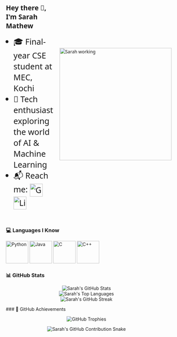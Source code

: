 <div style="display: flex; align-items: center; gap: 20px; font-family: 'Segoe UI', Tahoma, Geneva, Verdana, sans-serif;">
  <div>
    <h2>Hey there 👋, I'm Sarah Mathew</h2>
    <ul>
      <li style="font-size: 1.8em;">🎓 Final-year CSE student at MEC, Kochi</li>
      <li style="font-size: 1.8em;">🤖 Tech enthusiast exploring the world of AI & Machine Learning</li>
      <li style="font-size: 1.8em;">
        📬 Reach me:
        <a href="mailto:sarahchintu2003@gmail.com">
          <img src="https://upload.wikimedia.org/wikipedia/commons/4/4e/Gmail_Icon.png" width="40" align="absmiddle" alt="Gmail">
        </a>
        <a href="https://www.linkedin.com/in/sarah-mathew7/">
          <img src="https://cdn.jsdelivr.net/gh/devicons/devicon/icons/linkedin/linkedin-original.svg" width="40" align="absmiddle" alt="LinkedIn">
        </a>
      </li>
    </ul>
  </div>
  <div>
    <img src="zerah.gif" alt="Sarah working" width="350">
  </div>
</div>
<br>

### 💻 Languages I Know

<p>
  <img src="https://cdn.jsdelivr.net/gh/devicons/devicon/icons/python/python-original.svg" width="70" alt="Python"/>
  <img src="https://cdn.jsdelivr.net/gh/devicons/devicon/icons/java/java-original.svg" width="70" alt="Java"/>
  <img src="https://cdn.jsdelivr.net/gh/devicons/devicon/icons/c/c-original.svg" width="70" alt="C"/>
  <img src="https://cdn.jsdelivr.net/gh/devicons/devicon/icons/cplusplus/cplusplus-original.svg" width="70" alt="C++"/>
</p>

### 📊 GitHub Stats

<p align="center">
  <img src="https://github-readme-stats.vercel.app/api?username=zerah7&show_icons=true&theme=radical&include_all_commits=true&count_private=true" alt="Sarah's GitHub Stats" />
  <br>
  <img src="https://github-readme-stats.vercel.app/api/top-langs/?username=zerah7&layout=compact&theme=radical" alt="Sarah's Top Languages" />
  <br>
 <img src="https://streak-stats.demolab.com?user=sarah20037&theme=radical&hide_border=true" alt="Sarah's GitHub Streak" />

</p>
### 🏅 GitHub Achievements
<p align="center">
  <img src="https://github-profile-trophy.vercel.app/?username=zerah7&theme=radical&no-frame=true&column=7&margin-w=10" alt="GitHub Trophies"/>
</p>

<p align="center">
  <img src="https://raw.githubusercontent.com/sarah20037/sarah20037/output/github-contribution-grid-snake.svg" alt="Sarah's GitHub Contribution Snake"/>
</p>
